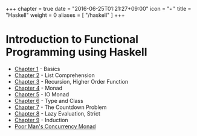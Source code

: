 +++
chapter = true
date = "2016-06-25T01:21:27+09:00"
icon = "<b>- </b>"
title = "Haskell"
weight = 0
aliases = [
    "/haskell"
]
+++

# Introduction to Functional Programming using Haskell

- [Chapter 1](intro-to-haskell-1) - Basics
- [Chapter 2](intro-to-haskell-2) - List Comprehension
- [Chapter 3](intro-to-haskell-3) - Recursion, Higher Order Function
- [Chapter 4](intro-to-haskell-4) - Monad
- [Chapter 5](intro-to-haskell-5) - IO Monad
- [Chapter 6](intro-to-haskell-6) - Type and Class
- [Chapter 7](intro-to-haskell-7) - The Countdown Problem
- [Chapter 8](intro-to-haskell-8) - Lazy Evaluation, Strict
- [Chapter 9](intro-to-haskell-9) - Induction
- [Poor Man's Concurrency Monad](poor-mans-concurrency-monad)
